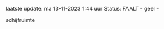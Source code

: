 laatste update: 
ma 13-11-2023  1:44   uur 
Status: FAALT - geel - 
<div class="service Y">schijfruimte</div>